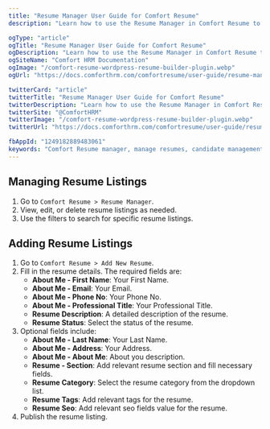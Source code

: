 ```yaml
---
title: "Resume Manager User Guide for Comfort Resume"
description: "Learn how to use the Resume Manager in Comfort Resume to manage candidate resumes, track applicants, update resume status, and handle bulk operations for efficient candidate management."

ogType: "article"
ogTitle: "Resume Manager User Guide for Comfort Resume"
ogDescription: "Learn how to use the Resume Manager in Comfort Resume to manage candidate resumes, track applicants, update resume status, and handle bulk operations for efficient candidate management."
ogSiteName: "Comfort HRM Documentation"
ogImage: "/comfort-resume-wordpress-resume-builder-plugin.webp"
ogUrl: "https://docs.comforthrm.com/comfortresume/user-guide/resume-manager"

twitterCard: "article"
twitterTitle: "Resume Manager User Guide for Comfort Resume"
twitterDescription: "Learn how to use the Resume Manager in Comfort Resume to manage candidate resumes, track applicants, update resume status, and handle bulk operations for efficient candidate management."
twitterSite: "@ComfortHRM"
twitterImage: "/comfort-resume-wordpress-resume-builder-plugin.webp"
twitterUrl: "https://docs.comforthrm.com/comfortresume/user-guide/resume-manager"

fbAppId: "1249182889483061"
keywords: "Comfort Resume manager, manage resumes, candidate management, resume database, applicant tracking, resume status, bulk resume actions, candidate profiles, resume workflow, applicant management"
---
```


## Managing Resume Listings

1. Go to `Comfort Resume > Resume Manager`.
2. View, edit, or delete resume listings as needed.
3. Use the filters to search for specific resume listings.

## Adding Resume Listings

1. Go to `Comfort Resume > Add New Resume`.
2. Fill in the resume details. The required fields are:
   - **About Me - First Name**: Your First Name.
   - **About Me - Email**: Your Email.
   - **About Me - Phone No**: Your Phone No.
   - **About Me - Professional Title**: Your Professional Title.
   - **Resume Description**: A detailed description of the resume.
   - **Resume Status**: Select the status of the resume.
3. Optional fields include:
   - **About Me - Last Name**: Your Last Name.
   - **About Me - Address**: Your Address.
   - **About Me - About Me**: About you description.
   - **Resume - Section**: Add relevant resume section and fill necessary fields.
   - **Resume Category**: Select the resume category from the dropdown list.
   - **Resume Tags**: Add relevant tags for the resume.
   - **Resume Seo**: Add relevant seo fields value for the resume.
4. Publish the resume listing.
